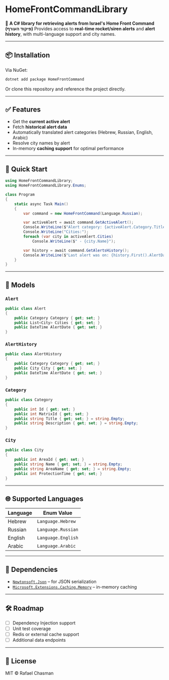 # HomeFrontCommandLibrary

📡 **A C# library for retrieving alerts from Israel's Home Front Command (פיקוד העורף)**
Provides access to **real-time rocket/siren alerts** and **alert history**, with multi-language support and city names.

---

## 📦 Installation

Via NuGet:

```bash
dotnet add package HomeFrontCommand
```

Or clone this repository and reference the project directly.

---

## ✅ Features

* Get the **current active alert**
* Fetch **historical alert data**
* Automatically translated alert categories (Hebrew, Russian, English, Arabic)
* Resolve city names by alert
* In-memory **caching support** for optimal performance

---

## 🚀 Quick Start

```csharp
using HomeFrontCommandLibrary;
using HomeFrontCommandLibrary.Enums;

class Program
{
    static async Task Main()
    {
        var command = new HomeFrontCommand(Language.Russian);

        var activeAlert = await command.GetActiveAlert();
        Console.WriteLine($"Alert category: {activeAlert.Category.Title}");
        Console.WriteLine("Cities:");
        foreach (var city in activeAlert.Cities)
            Console.WriteLine($" - {city.Name}");

        var history = await command.GetAlertsHistory();
        Console.WriteLine($"Last alert was on: {history.First().AlertDate}");
    }
}
```

---

## 🧩 Models

### `Alert`

```csharp
public class Alert
{
    public Category Category { get; set; }
    public List<City> Cities { get; set; }
    public DateTime AlertDate { get; set; }
}
```

### `AlertHistory`

```csharp
public class AlertHistory
{
    public Category Category { get; set; }
    public City City { get; set; }
    public DateTime AlertDate { get; set; }
}
```

### `Category`

```csharp
public class Category
{
    public int Id { get; set; }
    public int MatrixId { get; set; }
    public string Title { get; set; } = string.Empty;
    public string Description { get; set; } = string.Empty;
}
```

### `City`

```csharp
public class City
{
    public int AreaId { get; set; }
    public string Name { get; set; } = string.Empty;
    public string AreaName { get; set; } = string.Empty;
    public int ProtectionTime { get; set; }
}
```

---

## 🌐 Supported Languages

| Language | Enum Value         |
| -------- | ------------------ |
| Hebrew   | `Language.Hebrew`  |
| Russian  | `Language.Russian` |
| English  | `Language.English` |
| Arabic   | `Language.Arabic`  |

---

## 🧠 Dependencies

* [`Newtonsoft.Json`](https://www.nuget.org/packages/Newtonsoft.Json) – for JSON serialization
* [`Microsoft.Extensions.Caching.Memory`](https://www.nuget.org/packages/Microsoft.Extensions.Caching.Memory) – in-memory caching

---

## 🛠 Roadmap

* [ ] Dependency Injection support
* [ ] Unit test coverage
* [ ] Redis or external cache support
* [ ] Additional data endpoints

---

## 📄 License

MIT © Rafael Chasman
